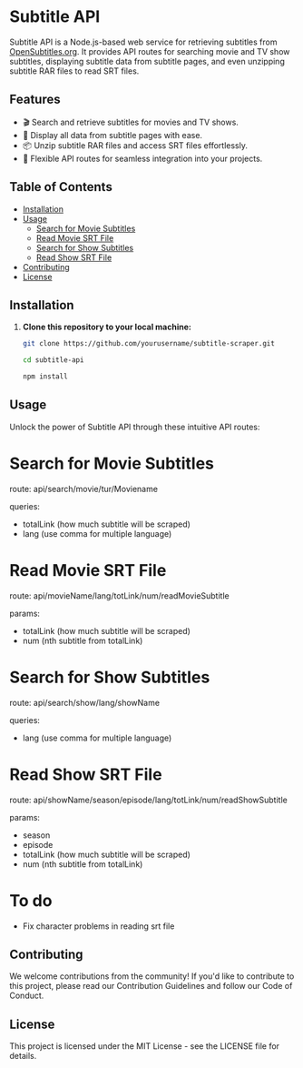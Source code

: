 ﻿# Subtitle API

Subtitle API is a Node.js-based web service for retrieving subtitles from [OpenSubtitles.org](https://www.opensubtitles.org/). It provides API routes for searching movie and TV show subtitles, displaying subtitle data from subtitle pages, and even unzipping subtitle RAR files to read SRT files.

## Features

- 🎬 Search and retrieve subtitles for movies and TV shows.
- 📜 Display all data from subtitle pages with ease.
- 📦 Unzip subtitle RAR files and access SRT files effortlessly.
- 🚀 Flexible API routes for seamless integration into your projects.

## Table of Contents

- [Installation](#installation)
- [Usage](#usage)
  - [Search for Movie Subtitles](#search-for-movie-subtitles)
  - [Read Movie SRT File](#read-movie-srt-file)
  - [Search for Show Subtitles](#search-for-show-subtitles)
  - [Read Show SRT File](#read-show-srt-file)
- [Contributing](#contributing)
- [License](#license) 

## Installation

1. **Clone this repository to your local machine:**

   ```bash
   git clone https://github.com/yourusername/subtitle-scraper.git
   
   cd subtitle-api

   npm install

## Usage
Unlock the power of Subtitle API through these intuitive API routes:

# Search for Movie Subtitles
route: api/search/movie/tur/Moviename

queries: 
- totalLink (how much subtitle will be scraped)
- lang (use comma for multiple language)

# Read Movie SRT File
route: api/movieName/lang/totLink/num/readMovieSubtitle

params:
- totalLink (how much subtitle will be scraped)
- num (nth subtitle from totalLink)

# Search for Show Subtitles
route: api/search/show/lang/showName

queries: 
- lang (use comma for multiple language)

# Read Show SRT File
route: api/showName/season/episode/lang/totLink/num/readShowSubtitle

params:
- season 
- episode
- totalLink (how much subtitle will be scraped)
- num (nth subtitle from totalLink)
# To do
- Fix character problems in reading srt file
## Contributing
We welcome contributions from the community! If you'd like to contribute to this project, please read our Contribution Guidelines and follow our Code of Conduct.

## License
This project is licensed under the MIT License - see the LICENSE file for details.
